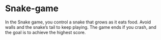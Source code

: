 # Snake-game
In the Snake game, you control a snake that grows as it eats food. Avoid walls and the snake’s tail to keep playing. The game ends if you crash, and the goal is to achieve the highest score.
